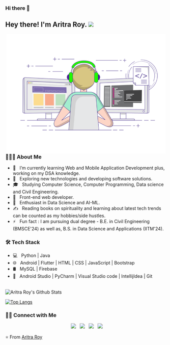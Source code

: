 ### Hi there 👋

<!--
**theroyaritra/theroyaritra** is a ✨ _special_ ✨ repository because its `README.md` (this file) appears on your GitHub profile.

Here are some ideas to get you started:

- 🔭 I’m currently working on ...
- 🌱 I’m currently learning ...
- 👯 I’m looking to collaborate on ...
- 🤔 I’m looking for help with ...
- 💬 Ask me about ...
- 📫 How to reach me: ...
- 😄 Pronouns: ...
- ⚡ Fun fact: ...
-->
<h2> Hey there! I'm Aritra Roy. <img src="https://github.com/souvikguria98/souvikguria98/blob/master/Hi.gif" width="25"></h2>
<img align="right" alt="GIF" src="https://raw.githubusercontent.com/devSouvik/devSouvik/master/gif3.gif" width="500"/>

<h3> 👨🏻‍💻 About Me </h3>

- 🔭 &nbsp; I’m currently learning Web and Mobile Application Development plus, working on my DSA knowledge.
- 🤔 &nbsp; Exploring new technologies and developing software solutions.
- 🎓 &nbsp; Studying Computer Science, Computer Programming, Data science and Civil Engineering.
- 💼 &nbsp; Front-end web developer.
- 🌱 &nbsp; Enthusiast in Data Science and AI-ML.
- ✍️ &nbsp; Reading books on spirituality and learning about latest tech trends can be counted as my hobbies/side hustles.
- ⚡ &nbsp; Fun fact : I am pursuing dual degree - B.E. in Civil Engineering (BMSCE'24) as well as, B.S. in Data Science and Applications (IITM'24).

<h3>🛠 Tech Stack</h3>

- 💻 &nbsp; Python | Java
- 🌐 &nbsp; Android | Flutter | HTML | CSS | JavaScript | Bootstrap 
- 🛢 &nbsp; MySQL | Firebase 
- 🔧 &nbsp; Android Studio | PyCharm | Visual Studio code | IntellijIdea | Git
<!-- 🖥 &nbsp; Adobe Xd | Illustrator | Photoshop | OpenShot -->

<br>

<img align="center" src="https://github-readme-stats.vercel.app/api?username=theroyaritra&include_all_commits=true&count_private=true&show_icons=true&line_height=20&title_color=7A7ADB&icon_color=2234AE&text_color=D3D3D3&bg_color=0,000000,130F40" alt="Aritra Roy's Github Stats">

</br>

[![Top Langs](https://github-readme-stats.vercel.app/api/top-langs/?username=theroyaritra&layout=compact&text_color=daf7dc&bg_color=151515)](https://github.com/theroyaritra/github-readme-stats)


<h3> 🤝🏻 Connect with Me </h3>

<p align="center">
&nbsp; <a href="https://twitter.com/RoyAritra_tech" target="_blank" rel="noopener noreferrer"><img src="https://img.icons8.com/plasticine/100/000000/twitter.png" width="50" /></a>  
&nbsp; <a href="https://www.instagram.com/theroyaritra/" target="_blank" rel="noopener noreferrer"><img src="https://img.icons8.com/plasticine/100/000000/instagram-new.png" width="50" /></a>  
&nbsp; <a href="https://www.linkedin.com/in/theroyaritra/" target="_blank" rel="noopener noreferrer"><img src="https://img.icons8.com/plasticine/100/000000/linkedin.png" width="50" /></a>
&nbsp; <a href="mailto:theroyaritra@gmail.com" target="_blank" rel="noopener noreferrer"><img src="https://img.icons8.com/plasticine/100/000000/gmail.png"  width="50" /></a>
</p>

⭐️ From [Aritra Roy](https://github.com/theroyaritra)
